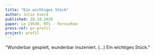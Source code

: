```yaml
---
title: "Ein wichtiges Stück"
author: Julie Evard
published: 28.10.2020
paper: Le 19h30, RTS - Fernsehen
press-ref: pr-profil
project: profil
---
```


"Wunderbar gespielt, wunderbar inszeniert. (...) Ein wichtiges Stück."
